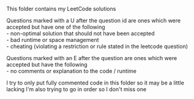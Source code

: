 
This folder contains my LeetCode solutions

Questions marked with a U after the question id are ones which were accepted but have one of the following  
    - non-optimal solution that should not have been accepted  
        - bad runtime or space management  
    - cheating (violating a restriction or rule stated in the leetcode question)  

Questions marked with an E after the question are ones which were accepted but have the following  
    - no comments or explanation to the code / runtime

I try to only put fully commented code in this folder so it may be a little lacking
I'm also trying to go in order so I don't miss one
